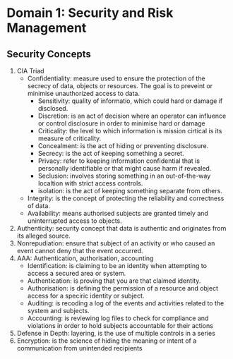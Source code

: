 # Domain 1: Security and Risk Management

## Security Concepts

1. CIA Triad
    - Confidentiality: measure used to ensure the protection of the secrecy of data, objects or resources. The goal is to preveint or minimise unauthorized access to data.
      - Sensitivity: quality of informatio, which could hard or damage if disclosed.
      - Discretion: is an act of decision where an operator can influence or control disclosure in order to minimise hard or damage
      - Criticality: the level to which information is mission cirtical is its measure of criticality.
      - Concealment: is the act of hiding or preventing disclosure.
      - Secrecy: is the act of keeping something a secret.
      - Privacy: refer to keeping information confidential that is personally identifiable or that might cause harm if revealed.
      - Seclusion: involves storing something in an out-of-the-way localtion with strict access controls.
      - isolation: is the act of keeping something separate from others.
    - Integrity: is the concept of protecting the reliability and correctness of data.
    - Availability: means authorised subjects are granted timely and uninterrupted access to objects.
2. Authenticity: security concept that data is authentic and originates from its alleged source.
3. Nonrepudiation: ensure that subject of an activity or who caused an event cannot deny that the event occurred.
4. AAA: Authentication, authorisation, accounting
    - Identification: is claiming to be an identity when attempting to access a secured area or system.
    - Authentication: is proving that you are that claimed identity.
    - Authorisation: is defining the permission of a resource and object access for a speciric identity or subject.
    - Auditing: is recoding a log of the events and activities related to the system and subjects.
    - Accounting: is reviewing log files to check for compliance and violations in order to hold subjects accountable for their actions
5. Defense in Depth: layering, is the use of multiple controls in a series
6. Encryption: is the science of hiding the meaning or intent of a communication from unintended recipients
